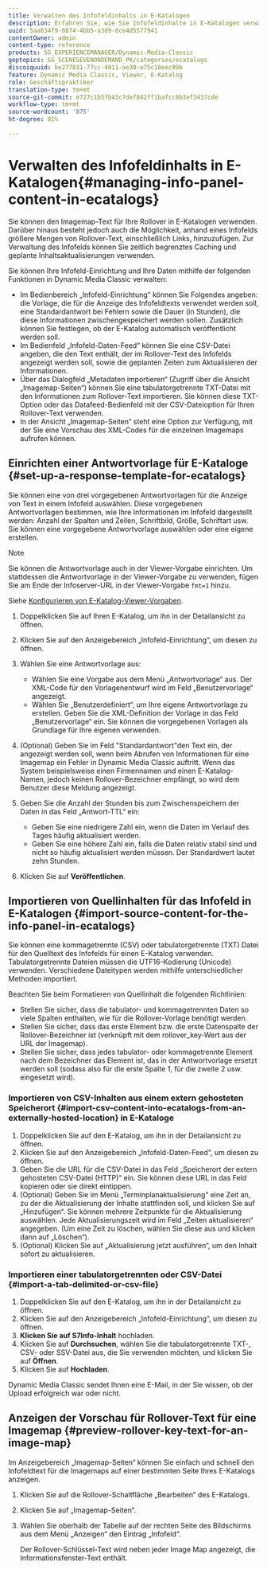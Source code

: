 ```yaml
---
title: Verwalten des Infofeldinhalts in E-Katalogen
description: Erfahren Sie, wie Sie Infofeldinhalte in E-Katalogen verwalten.
uuid: 5aa634f9-0874-4bb5-a3d9-8ce4d5577941
contentOwner: admin
content-type: reference
products: SG_EXPERIENCEMANAGER/Dynamic-Media-Classic
geptopics: SG_SCENESEVENONDEMAND_PK/categories/ecatalogs
discoiquuid: be277831-77cc-4011-ae30-e75c18eec99b
feature: Dynamic Media Classic, Viewer, E-Katalog
role: Geschäftspraktiker
translation-type: tm+mt
source-git-commit: e727c1b5fb43c7def842ff1bafcc8b3ef3437cde
workflow-type: tm+mt
source-wordcount: '875'
ht-degree: 81%

---
```



# Verwalten des Infofeldinhalts in E-Katalogen{#managing-info-panel-content-in-ecatalogs}

Sie können den Imagemap-Text für Ihre Rollover in E-Katalogen verwenden. Darüber hinaus besteht jedoch auch die Möglichkeit, anhand eines Infofelds größere Mengen von Rollover-Text, einschließlich Links, hinzuzufügen. Zur Verwaltung des Infofelds können Sie zeitlich begrenztes Caching und geplante Inhaltsaktualisierungen verwenden.

Sie können Ihre Infofeld-Einrichtung und Ihre Daten mithilfe der folgenden Funktionen in Dynamic Media Classic verwalten:

* Im Bedienbereich „Infofeld-Einrichtung“ können Sie Folgendes angeben: die Vorlage, die für die Anzeige des Infofeldtexts verwendet werden soll, eine Standardantwort bei Fehlern sowie die Dauer (in Stunden), die diese Informationen zwischengespeichert werden sollen. Zusätzlich können Sie festlegen, ob der E-Katalog automatisch veröffentlicht werden soll.
* Im Bedienfeld „Infofeld-Daten-Feed“ können Sie eine CSV-Datei angeben, die den Text enthält, der im Rollover-Text des Infofelds angezeigt werden soll, sowie die geplanten Zeiten zum Aktualisieren der Informationen.
* Über das Dialogfeld „Metadaten importieren“ (Zugriff über die Ansicht „Imagemap-Seiten“) können Sie eine tabulatorgetrennte TXT-Datei mit den Informationen zum Rollover-Text importieren. Sie können diese TXT-Option oder das Datafeed-Bedienfeld mit der CSV-Dateioption für Ihren Rollover-Text verwenden.
* In der Ansicht „Imagemap-Seiten“ steht eine Option zur Verfügung, mit der Sie eine Vorschau des XML-Codes für die einzelnen Imagemaps aufrufen können.

## Einrichten einer Antwortvorlage für E-Kataloge {#set-up-a-response-template-for-ecatalogs}

Sie können eine von drei vorgegebenen Antwortvorlagen für die Anzeige von Text in einem Infofeld auswählen. Diese vorgegebenen Antwortvorlagen bestimmen, wie Ihre Informationen im Infofeld dargestellt werden: Anzahl der Spalten und Zeilen, Schriftbild, Größe, Schriftart usw. Sie können eine vorgegebene Antwortvorlage auswählen oder eine eigene erstellen.

>[!NOTE]
>
>Sie können die Antwortvorlage auch in der Viewer-Vorgabe einrichten. Um stattdessen die Antwortvorlage in der Viewer-Vorgabe zu verwenden, fügen Sie am Ende der Infoserver-URL in der Viewer-Vorgabe `fmt=1` hinzu.
>
>Siehe [Konfigurieren von E-Katalog-Viewer-Vorgaben](setting-ecatalog-viewer-presets.md#setting_up_ecatalog_viewer_presets).

1. Doppelklicken Sie auf Ihren E-Katalog, um ihn in der Detailansicht zu öffnen.
1. Klicken Sie auf den Anzeigebereich „Infofeld-Einrichtung“, um diesen zu öffnen.
1. Wählen Sie eine Antwortvorlage aus:

   * Wählen Sie eine Vorgabe aus dem Menü „Antwortvorlage“ aus. Der XML-Code für den Vorlagenentwurf wird im Feld „Benutzervorlage“ angezeigt.
   * Wählen Sie „Benutzerdefiniert“, um Ihre eigene Antwortvorlage zu erstellen. Geben Sie die XML-Definition der Vorlage in das Feld „Benutzervorlage“ ein. Sie können die vorgegebenen Vorlagen als Grundlage für Ihre eigenen verwenden. 

1. (Optional) Geben Sie im Feld &quot;Standardantwort&quot;den Text ein, der angezeigt werden soll, wenn beim Abrufen von Informationen für eine Imagemap ein Fehler in Dynamic Media Classic auftritt. Wenn das System beispielsweise einen Firmennamen und einen E-Katalog-Namen, jedoch keinen Rollover-Bezeichner empfängt, so wird dem Benutzer diese Meldung angezeigt.
1. Geben Sie die Anzahl der Stunden bis zum Zwischenspeichern der Daten in das Feld „Antwort-TTL“ ein:

   * Geben Sie eine niedrigere Zahl ein, wenn die Daten im Verlauf des Tages häufig aktualisiert werden.
   * Geben Sie eine höhere Zahl ein, falls die Daten relativ stabil sind und nicht so häufig aktualisiert werden müssen. Der Standardwert lautet zehn Stunden.

1. Klicken Sie auf **Veröffentlichen**.

## Importieren von Quellinhalten für das Infofeld in E-Katalogen {#import-source-content-for-the-info-panel-in-ecatalogs}

Sie können eine kommagetrennte (CSV) oder tabulatorgetrennte (TXT) Datei für den Quelltext des Infofelds für einen E-Katalog verwenden. Tabulatorgetrennte Dateien müssen die UTF16-Kodierung (Unicode) verwenden. Verschiedene Dateitypen werden mithilfe unterschiedlicher Methoden importiert.

Beachten Sie beim Formatieren von Quellinhalt die folgenden Richtlinien:

* Stellen Sie sicher, dass die tabulator- und kommagetrennten Daten so viele Spalten enthalten, wie für die Rollover-Vorlage benötigt werden.
* Stellen Sie sicher, dass das erste Element bzw. die erste Datenspalte der Rollover-Bezeichner ist (verknüpft mit dem rollover_key-Wert aus der URL der Imagemap).
* Stellen Sie sicher, dass jedes tabulator- oder kommagetrennte Element nach dem Bezeichner das Element ist, das in der Antwortvorlage ersetzt werden soll (sodass also für die erste Spalte $1$, für die zweite $2$ usw. eingesetzt wird).

### Importieren von CSV-Inhalten aus einem extern gehosteten Speicherort {#import-csv-content-into-ecatalogs-from-an-externally-hosted-location} in E-Kataloge

1. Doppelklicken Sie auf den E-Katalog, um ihn in der Detailansicht zu öffnen.
1. Klicken Sie auf den Anzeigebereich „Infofeld-Daten-Feed“, um diesen zu öffnen.
1. Geben Sie die URL für die CSV-Datei in das Feld „Speicherort der extern gehosteten CSV-Datei (HTTP)“ ein. Sie können diese URL in das Feld kopieren oder sie direkt eintippen.
1. (Optional) Geben Sie im Menü „Terminplanaktualisierung“ eine Zeit an, zu der die Aktualisierung der Inhalte stattfinden soll, und klicken Sie auf „Hinzufügen“. Sie können mehrere Zeitpunkte für die Aktualisierung auswählen. Jede Aktualisierungszeit wird im Feld „Zeiten aktualisieren“ angegeben. (Um eine Zeit zu löschen, wählen Sie diese aus und klicken dann auf „Löschen“).
1. (Optional) Klicken Sie auf „Aktualisierung jetzt ausführen“, um den Inhalt sofort zu aktualisieren.

### Importieren einer tabulatorgetrennten oder CSV-Datei  {#import-a-tab-delimited-or-csv-file}

<!-- 

Comment Type: remark
Last Modified By: unknown unknown 
Last Modified Date: 

<p>SR changed this section 10/23/2012</p>

 -->

1. Doppelklicken Sie auf den E-Katalog, um ihn in der Detailansicht zu öffnen.
1. Klicken Sie auf den Anzeigebereich „Infofeld-Einrichtung“, um diesen zu öffnen.
1. **Klicken Sie auf S7Info-Inhalt** hochladen.
1. Klicken Sie auf **Durchsuchen**, wählen Sie die tabulatorgetrennte TXT-, CSV- oder SSV-Datei aus, die Sie verwenden möchten, und klicken Sie auf **Öffnen**.
1. Klicken Sie auf **Hochladen**.

Dynamic Media Classic sendet Ihnen eine E-Mail, in der Sie wissen, ob der Upload erfolgreich war oder nicht.

## Anzeigen der Vorschau für Rollover-Text für eine Imagemap {#preview-rollover-key-text-for-an-image-map}

Im Anzeigebereich „Imagemap-Seiten“ können Sie einfach und schnell den Infofeldtext für die Imagemaps auf einer bestimmten Seite Ihres E-Katalogs anzeigen.

1. Klicken Sie auf die Rollover-Schaltfläche „Bearbeiten“ des E-Katalogs.
1. Klicken Sie auf „Imagemap-Seiten“.
1. Wählen Sie oberhalb der Tabelle auf der rechten Seite des Bildschirms aus dem Menü „Anzeigen“ den Eintrag „Infofeld“.

   Der Rollover-Schlüssel-Text wird neben jeder Image Map angezeigt, die Informationsfenster-Text enthält.

